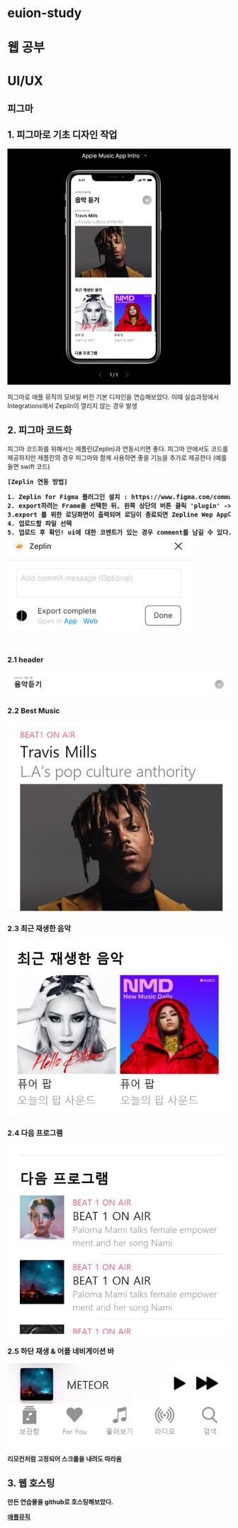 # euion-study

<h1>웹 공부</h1>

<h1> UI/UX </h1>
<h2> 피그마 <h2>

<h2>1. 피그마로 기초 디자인 작업</h2>
<img src="figmaPrac/img/rmFigmaFin.png">
<p> 피그마로 애플 뮤직의 모바일 버전 기본 디자인을 연습해보았다. 이때 실습과정에서 Integrations에서 Zepiln이 열리지 않는 경우 발생</P>

<h2>2. 피그마 코드화</h2>
<p>피그마 코드화를 위해서는 제플린(Zeplin)과 연동시키면 좋다. 피그마 안에서도 코드를 제공하지만 제플린의 경우 피그마와 함께 사용하면 좋을 기능을 추가로 제공한다 (예를 들면 swift 코드)</p>
<pre><b>[Zeplin 연동 방법]<b>
<p>1. Zeplin for Figma 플러그인 설치 : https://www.figma.com/community/plugin/745330164019088593/Zeplin
2. export하려는 Frame을 선택한 뒤, 왼쪽 상단의 버튼 클릭 'plugin' -> 'zeplin'을 클릭 
3.export 를 위한 로딩화면이 출력되며 로딩이 종료되면 Zepline Wep App이 열린다. 이때 어떤 프로젝트 파일에 업로드 할지 선택할 수 있다.
4. 업로드할 파일 선택
5. 업로드 후 확인! ui에 대한 코멘트가 있는 경우 comment를 남길 수 있다.
<img src="figmaPrac/img/zeplincomment.png">
</p>
</pre>
<h3>2.1 header</h3>
<img src="figmaPrac/img/header.png">

<h3>2.2 Best Music</h3>
<img src="figmaPrac/img/2.png">

<h3>2.3 최근 재생한 음악</h3>
<img src="figmaPrac/img/3.png">
<p></p>

<h3>2.4 다음 프로그램</h3>
<img src="figmaPrac/img/4.png">

<h3>2.5 하단 재생 & 어플 네비게이션 바</h3>
<img src="figmaPrac/img/5.png">
<p>리모컨처럼 고정되어 스크롤을 내려도 따라옴</p>

<h2>3. 웹 호스팅</h2>
<p>만든 연습물을 github로 호스팅해보았다.</p>
<p><a href = "https://kmulikelionstudy.github.io/Euion-study/figmaPrac/apple01.html">애플뮤직</a></p>
